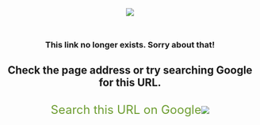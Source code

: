 <html lang="en">

<head>
  <style>
    .container {
      padding: 120px 0px;
      text-align: center;
    }

    .container h3 {
      margin-bottom: 2rem;
      font-size: 1.5rem;
    }

    .google-search {
      margin-bottom: 2rem;
    }

    .unavailable-url {
      font-size: 1.5rem;
    }

    .unavailable-url,
    .broken-logo {
      margin-bottom: 3rem;
    }

    .google-search,
    .wayback-search {
      display: flex;
      justify-content: center;
      align-items: center;
      color: #6D9D31;
      font-weight: 400;
      text-decoration: none;
      font-size: 1.5rem;
      cursor: pointer;
    }
  </style>

<body>
  <div class='container'>
    <h1 aria-label="empty"></h1>
    <h2 id='not-available' class='unavailable-url'></h2>
    <div class='broken-logo'>
      <img src="/images/global/report.svg" aria-label="broken-logo">
    </div>
    <h3>This link no longer exists. Sorry about that!</h3>
    <h4 style="font-size:1.5em">Check the page address or try searching Google for this URL.</h4>
    <a class='google-search'>Search this URL on Google
      <img src='/images/global/double_arrow.svg' aria-label="double_arrow">
    </a>
    <div id="wayback" style="display:none">
      <a id="wayback-link" class='wayback-search'>View on the Wayback Machine
        <img src='/images/global/double_arrow.svg' aria-label="double_arrow">
      </a>
    </div>
  </div>
</body>
</head>

</html>

<script>
  let address = new URL(document.location.href);
  let params = new URLSearchParams(address.search);
  const deadLink = params.get('url');
  document.getElementById('not-available').innerText = `${deadLink}`
  document.querySelector('.google-search').addEventListener('click', () => {
    location.href = `https://www.google.com/search?q=${encodeURIComponent(deadLink)}`
  });

  function addWayBackLink(link) {
    document.getElementById('wayback-link').addEventListener('click', () => {
      location.href = link;
    })
    document.getElementById('wayback').style.display = 'block';
  }

  (async () => {
    const json = await fetch(`https://archive.org/wayback/available?url=${deadLink}`).then(r => r.json());
    const entry = json.archived_snapshots.closest;
    if (entry) {
      addWayBackLink(entry.url);
    }
  })();
</script>

